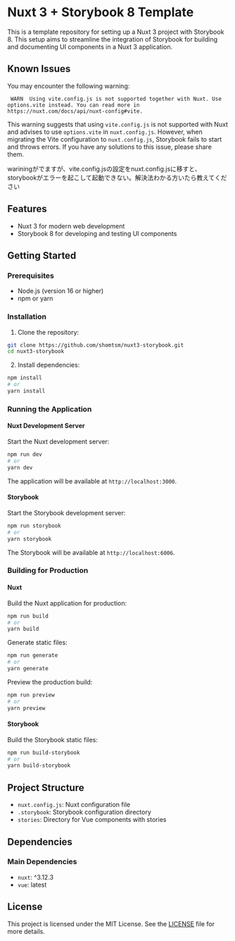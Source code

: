 # Nuxt 3 + Storybook 8 Template

This is a template repository for setting up a Nuxt 3 project with Storybook 8. This setup aims to streamline the integration of Storybook for building and documenting UI components in a Nuxt 3 application.

## Known Issues

You may encounter the following warning:

```
 WARN  Using vite.config.js is not supported together with Nuxt. Use options.vite instead. You can read more in https://nuxt.com/docs/api/nuxt-config#vite.
```

This warning suggests that using `vite.config.js` is not supported with Nuxt and advises to use `options.vite` in `nuxt.config.js`. However, when migrating the Vite configuration to `nuxt.config.js`, Storybook fails to start and throws errors. If you have any solutions to this issue, please share them.

wariningがでますが、vite.config.jsの設定をnuxt.config.jsに移すと、storybookがエラーを起こして起動できない。解決法わかる方いたら教えてください


## Features

- Nuxt 3 for modern web development
- Storybook 8 for developing and testing UI components

## Getting Started

### Prerequisites

- Node.js (version 16 or higher)
- npm or yarn

### Installation

1. Clone the repository:

```bash
git clone https://github.com/shomtsm/nuxt3-storybook.git
cd nuxt3-storybook
```

2. Install dependencies:

```bash
npm install
# or
yarn install
```

### Running the Application

#### Nuxt Development Server

Start the Nuxt development server:

```bash
npm run dev
# or
yarn dev
```

The application will be available at `http://localhost:3000`.

#### Storybook

Start the Storybook development server:

```bash
npm run storybook
# or
yarn storybook
```

The Storybook will be available at `http://localhost:6006`.

### Building for Production

#### Nuxt

Build the Nuxt application for production:

```bash
npm run build
# or
yarn build
```

Generate static files:

```bash
npm run generate
# or
yarn generate
```

Preview the production build:

```bash
npm run preview
# or
yarn preview
```

#### Storybook

Build the Storybook static files:

```bash
npm run build-storybook
# or
yarn build-storybook
```

## Project Structure

- `nuxt.config.js`: Nuxt configuration file
- `.storybook`: Storybook configuration directory
- `stories`: Directory for Vue components with stories

## Dependencies

### Main Dependencies

- `nuxt`: ^3.12.3
- `vue`: latest

## License

This project is licensed under the MIT License. See the [LICENSE](LICENSE) file for more details.
